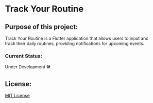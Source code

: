 # Track Your Routine

## Purpose of this project:
Track Your Routine is a Flutter application that allows users to input and track their daily routines, providing notifications for upcoming events.

### Current Status:
Under Development 🛠️

## License:
[MIT License](LICENSE)
